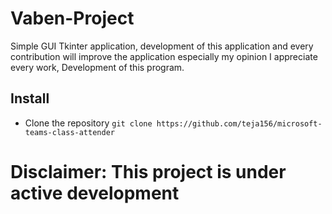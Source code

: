 # Vaben-Project

Simple GUI Tkinter application, 
development of this 
application and every contribution 
will improve the application 
especially my opinion 
I appreciate every work, 
Development of this program.

## Install
- Clone the repository `git clone https://github.com/teja156/microsoft-teams-class-attender`


# Disclaimer: This project is under active development
